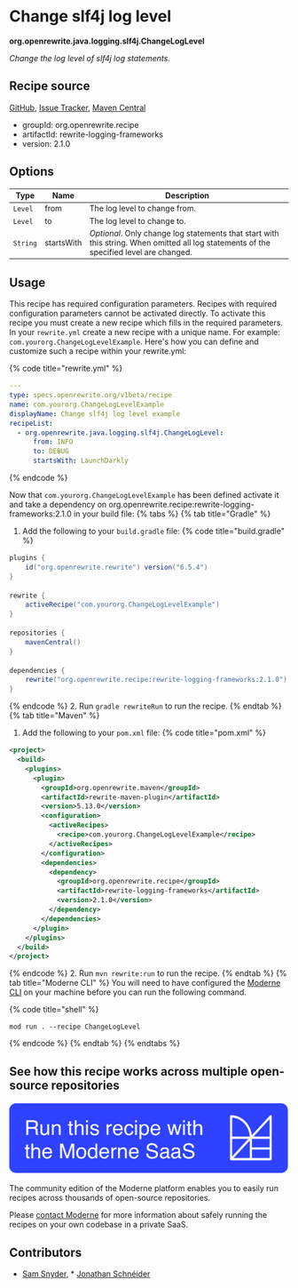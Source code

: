 # Change slf4j log level

**org.openrewrite.java.logging.slf4j.ChangeLogLevel**

_Change the log level of slf4j log statements._

## Recipe source

[GitHub](https://github.com/openrewrite/rewrite-logging-frameworks/blob/main/src/main/java/org/openrewrite/java/logging/slf4j/ChangeLogLevel.java), [Issue Tracker](https://github.com/openrewrite/rewrite-logging-frameworks/issues), [Maven Central](https://central.sonatype.com/artifact/org.openrewrite.recipe/rewrite-logging-frameworks/2.1.0/jar)

* groupId: org.openrewrite.recipe
* artifactId: rewrite-logging-frameworks
* version: 2.1.0

## Options

| Type | Name | Description |
| -- | -- | -- |
| `Level` | from | The log level to change from. |
| `Level` | to | The log level to change to. |
| `String` | startsWith | *Optional*. Only change log statements that start with this string. When omitted all log statements of the specified level are changed. |


## Usage

This recipe has required configuration parameters. Recipes with required configuration parameters cannot be activated directly. To activate this recipe you must create a new recipe which fills in the required parameters. In your `rewrite.yml` create a new recipe with a unique name. For example: `com.yourorg.ChangeLogLevelExample`.
Here's how you can define and customize such a recipe within your rewrite.yml:

{% code title="rewrite.yml" %}
```yaml
---
type: specs.openrewrite.org/v1beta/recipe
name: com.yourorg.ChangeLogLevelExample
displayName: Change slf4j log level example
recipeList:
  - org.openrewrite.java.logging.slf4j.ChangeLogLevel:
      from: INFO
      to: DEBUG
      startsWith: LaunchDarkly
```
{% endcode %}

Now that `com.yourorg.ChangeLogLevelExample` has been defined activate it and take a dependency on org.openrewrite.recipe:rewrite-logging-frameworks:2.1.0 in your build file:
{% tabs %}
{% tab title="Gradle" %}
1. Add the following to your `build.gradle` file:
{% code title="build.gradle" %}
```groovy
plugins {
    id("org.openrewrite.rewrite") version("6.5.4")
}

rewrite {
    activeRecipe("com.yourorg.ChangeLogLevelExample")
}

repositories {
    mavenCentral()
}

dependencies {
    rewrite("org.openrewrite.recipe:rewrite-logging-frameworks:2.1.0")
}
```
{% endcode %}
2. Run `gradle rewriteRun` to run the recipe.
{% endtab %}
{% tab title="Maven" %}
1. Add the following to your `pom.xml` file:
{% code title="pom.xml" %}
```xml
<project>
  <build>
    <plugins>
      <plugin>
        <groupId>org.openrewrite.maven</groupId>
        <artifactId>rewrite-maven-plugin</artifactId>
        <version>5.13.0</version>
        <configuration>
          <activeRecipes>
            <recipe>com.yourorg.ChangeLogLevelExample</recipe>
          </activeRecipes>
        </configuration>
        <dependencies>
          <dependency>
            <groupId>org.openrewrite.recipe</groupId>
            <artifactId>rewrite-logging-frameworks</artifactId>
            <version>2.1.0</version>
          </dependency>
        </dependencies>
      </plugin>
    </plugins>
  </build>
</project>
```
{% endcode %}
2. Run `mvn rewrite:run` to run the recipe.
{% endtab %}
{% tab title="Moderne CLI" %}
You will need to have configured the [Moderne CLI](https://docs.moderne.io/moderne-cli/cli-intro) on your machine before you can run the following command.

{% code title="shell" %}
```shell
mod run . --recipe ChangeLogLevel
```
{% endcode %}
{% endtab %}
{% endtabs %}

## See how this recipe works across multiple open-source repositories

[![Moderne Link Image](/.gitbook/assets/ModerneRecipeButton.png)](https://app.moderne.io/recipes/org.openrewrite.java.logging.slf4j.ChangeLogLevel)

The community edition of the Moderne platform enables you to easily run recipes across thousands of open-source repositories.

Please [contact Moderne](https://moderne.io/product) for more information about safely running the recipes on your own codebase in a private SaaS.

## Contributors
* [Sam Snyder](mailto:sam@moderne.io), * [Jonathan Schnéider](mailto:jkschneider@gmail.com)
